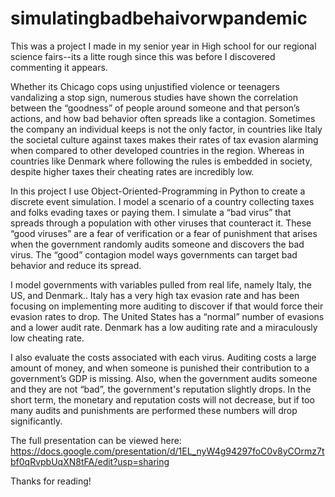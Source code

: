 # simulatingbadbehaivorwpandemic

This was a project I made in my senior year in High school for our regional science fairs--its a litte rough since this was before I discovered commenting it appears.

  Whether its Chicago cops using unjustified violence or teenagers vandalizing a stop sign, numerous studies have shown the correlation between the “goodness” of people around someone and that person’s actions, and how bad behavior often spreads like a contagion. Sometimes the company an individual keeps is not the only factor, in countries like Italy the societal culture against taxes makes their rates of tax evasion alarming  when compared to other developed countries in the region. Whereas in countries like Denmark where following the rules is embedded in society, despite higher taxes their cheating rates are incredibly low.
  
  In this project I use Object-Oriented-Programming in Python to create a discrete event simulation. I model a scenario of a country collecting taxes and folks evading taxes or paying them. I simulate a “bad virus” that spreads through a population with other viruses that counteract it. These “good viruses” are a fear of verification or a fear of punishment that arises when the government randomly audits someone and discovers the bad virus. The “good” contagion model ways governments can target bad behavior and reduce its spread.
 
  I model governments with variables pulled from real life, namely Italy, the US, and Denmark.. Italy has a very high tax evasion rate and has been focusing on implementing more auditing to discover if that would force their evasion rates to drop. The United States has a “normal” number of evasions and a lower audit rate. Denmark has a low auditing rate and a miraculously low cheating rate.
 
  I also evaluate the costs associated with each virus. Auditing costs a large amount of money, and when someone is punished their contribution to a government’s GDP is missing. Also, when the government audits someone and they are not “bad”, the government's reputation slightly drops. In the short term, the monetary and reputation costs will not decrease, but if too many audits and punishments are performed these numbers will drop significantly.



The full presentation can be viewed here: https://docs.google.com/presentation/d/1EL_nyW4g94297foC0v8yCOrmz7tbf0qRvpbUqXN8tFA/edit?usp=sharing

Thanks for reading!
